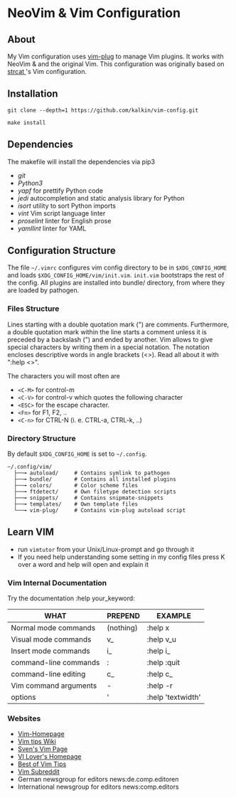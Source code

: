 # NeoVim & Vim Configuration

## About

My Vim configuration uses [vim-plug](https://github.com/junegunn/vim-plug) to
manage Vim plugins. It works with NeoVim & and the original Vim. This
configuration was originally based on [strcat
](http://github.com/strcat/dotfiles)'s Vim configuration.

## Installation

```shell
git clone --depth=1 https://github.com/kalkin/vim-config.git

make install
```

## Dependencies

The makefile will install the dependencies via pip3

- *git*
- *Python3*
- *yapf* for prettify Python code
- *jedi* autocompletion and static analysis library for Python
- *isort* utility to sort Python imports
- *vint* Vim script language linter
- *proselint* linter for English prose
- *yamllint* linter for YAML

## Configuration Structure

The file `~/.vimrc` configures vim config directory to be in `$XDG_CONFIG_HOME`
and loads `$XDG_CONFIG_HOME/vim/init.vim`. `init.vim` bootstraps the rest of the
config. All plugins are installed into bundle/ directory, from where they are
loaded by pathogen.

### Files Structure

Lines starting with a double quotation mark (") are comments. Furthermore, a
double quotation mark within the line starts a comment unless it is preceded
by a backslash (\") and ended by another. Vim allows to give special characters
by writing them in a special notation. The notation encloses descriptive words
in angle brackets (<>). Read all about it with ":help <>".

The characters you will most often are

- `<C-M>` for control-m
- `<C-V>` for control-v which quotes the following character
- `<ESC>` for the escape character.
- `<Fn>` for F1, F2, ..
- `<C-n>` for CTRL-N (i. e. CTRL-a, CTRL-k, ..)

### Directory Structure

By default `$XDG_CONFIG_HOME` is set to `~/.config`.

```
~/.config/vim/
  ├──╼ autoload/     # Contains symlink to pathogen
  ├──╼ bundle/       # Contains all installed plugins
  ├──╼ colors/       # Color scheme files
  ├──╼ ftdetect/     # Own filetype detection scripts
  ├──╼ snippets/     # Contains snipmate-snippets
  ├──╼ templates/    # Own template files
  └──╼ vim-plug/     # Contains vim-plug autoload script
```

## Learn VIM

- run `vimtutor` from your Unix/Linux-prompt and go through it
- If you need help understanding some setting in my config files press K over a
  word and help will open and explain it

### Vim Internal Documentation

Try the documentation :help your\_keyword:

| WHAT                  |  PREPEND  | EXAMPLE           |
|-----------------------|-----------|-------------------|
| Normal mode commands  | (nothing) | :help x           |
| Visual mode commands  |     v\_   | :help v\_u        |
| Insert mode commands  |     i\_   | :help i\_<Esc>    |
| command-line commands |     :     | :help :quit       |
| command-line editing  |     c\_   | :help c\_<Del>    |
| Vim command arguments |     \-    | :help -r          |
| options               |     '     | :help 'textwidth' |

### Websites

- [Vim-Homepage](http://www.vim.org/)
- [Vim tips Wiki](http://vim.wikia.com/)
- [Sven's Vim Page](http://www.guckes.net/vim/)
- [VI Lover's Homepage](http://www.thomer.com/vi/vi.html)
- [Best of Vim Tips](http://www.rayninfo.co.uk/vimtips.html)
- [Vim Subreddit](http://www.reddit.com/r/vim)
- German newsgroup for editors news:de.comp.editoren
- International newsgroup for editors news:comp.editors
